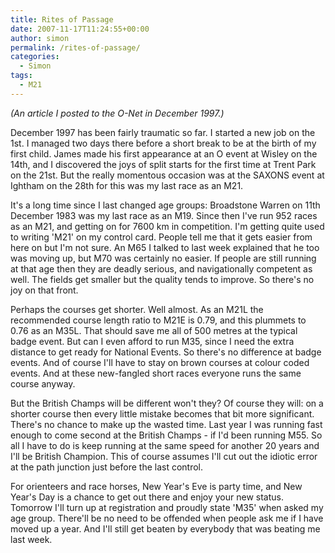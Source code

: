```yaml
---
title: Rites of Passage
date: 2007-11-17T11:24:55+00:00
author: simon
permalink: /rites-of-passage/
categories:
  - Simon
tags:
  - M21
---
```

_(An article I posted to the O-Net in December 1997.)_

December 1997 has been fairly traumatic so far. I started a new job on the 1st. I managed two days there before a short break to be at the birth of my first child. James made his first appearance at an O event at Wisley on the 14th, and I discovered the joys of split starts for the first time at Trent Park on the 21st. But the really momentous occasion was at the SAXONS event at Ightham on the 28th for this was my last race as an M21.

<!--more-->

It's a long time since I last changed age groups: Broadstone Warren on 11th December 1983 was my last race as an M19. Since then I've run 952 races as an M21, and getting on for 7600 km in competition. I'm getting quite used to writing 'M21' on my control card. People tell me that it gets easier from here on but I'm not sure. An M65 I talked to last week explained that he too was moving up, but M70 was certainly no easier. If people are still running at that age then they are deadly serious, and navigationally competent as well. The fields get smaller but the quality tends to improve. So there's no joy on that front.

Perhaps the courses get shorter. Well almost. As an M21L the recommended course length ratio to M21E is 0.79, and this plummets to 0.76 as an M35L. That should save me all of 500 metres at the typical badge event. But can I even afford to run M35, since I need the extra distance to get ready for National Events. So there's no difference at badge events. And of course I'll have to stay on brown courses at colour coded events. And at these new-fangled short races everyone runs the same course anyway.

But the British Champs will be different won't they? Of course they will: on a shorter course then every little mistake becomes that bit more significant. There's no chance to make up the wasted time. Last year I was running fast enough to come second at the British Champs - if I'd been running M55. So all I have to do is keep running at the same speed for another 20 years and I'll be British Champion. This of course assumes I'll cut out the idiotic error at the path junction just before the last control.

For orienteers and race horses, New Year's Eve is party time, and New Year's Day is a chance to get out there and enjoy your new status. Tomorrow I'll turn up at registration and proudly state 'M35' when asked my age group. There'll be no need to be offended when people ask me if I have moved up a year. And I'll still get beaten by everybody that was beating me last week.
